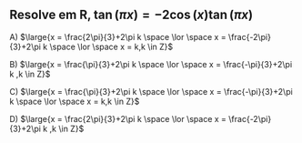 ## Resolve em $\mathbf{R}$, $\tan{(\pi x)} = -2\cos{(x)}\tan{(\pi x)}$

A) $\large{x = \frac{2\pi}{3}+2\pi k \space \lor \space x = \frac{-2\pi}{3}+2\pi k \space \lor \space x = k,k \in Z}$

B) $\large{x = \frac{\pi}{3}+2\pi k \space \lor \space x = \frac{-\pi}{3}+2\pi k ,k \in Z}$

C) $\large{x = \frac{\pi}{3}+2\pi k \space \lor \space x = \frac{-\pi}{3}+2\pi k \space \lor \space x = k,k \in Z}$

D) $\large{x = \frac{2\pi}{3}+2\pi k \space \lor \space x = \frac{-2\pi}{3}+2\pi k ,k \in Z}$